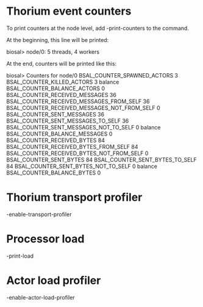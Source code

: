 # Thorium event counters

To print counters at the node level, add -print-counters to the command.


At the beginning, this line will be printed:

biosal> node/0: 5 threads, 4 workers


At the end, counters will be printed like this:

biosal> Counters for node/0
BSAL_COUNTER_SPAWNED_ACTORS 3
BSAL_COUNTER_KILLED_ACTORS 3
 balance BSAL_COUNTER_BALANCE_ACTORS 0
BSAL_COUNTER_RECEIVED_MESSAGES 36
  BSAL_COUNTER_RECEIVED_MESSAGES_FROM_SELF 36
  BSAL_COUNTER_RECEIVED_MESSAGES_NOT_FROM_SELF 0
BSAL_COUNTER_SENT_MESSAGES 36
  BSAL_COUNTER_SENT_MESSAGES_TO_SELF 36
  BSAL_COUNTER_SENT_MESSAGES_NOT_TO_SELF 0
 balance BSAL_COUNTER_BALANCE_MESSAGES 0
BSAL_COUNTER_RECEIVED_BYTES 84
  BSAL_COUNTER_RECEIVED_BYTES_FROM_SELF 84
  BSAL_COUNTER_RECEIVED_BYTES_NOT_FROM_SELF 0
BSAL_COUNTER_SENT_BYTES 84
  BSAL_COUNTER_SENT_BYTES_TO_SELF 84
 BSAL_COUNTER_SENT_BYTES_NOT_TO_SELF 0
 balance BSAL_COUNTER_BALANCE_BYTES 0


# Thorium transport profiler

-enable-transport-profiler


# Processor load

-print-load


# Actor load profiler

-enable-actor-load-profiler
